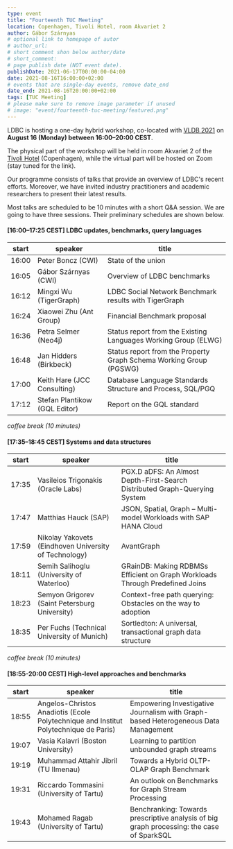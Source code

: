 ```yaml
---
type: event
title: "Fourteenth TUC Meeting"
location: Copenhagen, Tivoli Hotel, room Akvariet 2
author: Gábor Szárnyas
# optional link to homepage of autor
# author_url: 
# short comment shon below author/date
# short_comment:
# page publish date (NOT event date).
publishDate: 2021-06-17T00:00:00-04:00
date: 2021-08-16T16:00:00+02:00
# events that are single-day events, remove date_end
date_end: 2021-08-16T20:00:00+02:00
tags: [TUC Meeting]
# please make sure to remove image parameter if unused
# image: "event/fourteenth-tuc-meeting/featured.png"
---
```


LDBC is hosting a one-day hybrid workshop, co-located with [VLDB 2021](https://vldb.org/2021/) on **August 16 (Monday) between 16:00–20:00 CEST**.

The physical part of the workshop will be held in room Akvariet 2 of the [Tivoli Hotel](https://www.tivolihotel.com/) (Copenhagen), while the virtual part will be hosted on Zoom (stay tuned for the link).

Our programme consists of talks that provide an overview of LDBC's recent efforts. Moreover, we have invited industry practitioners and academic researchers to present their latest results.

Most talks are scheduled to be 10 minutes with a short Q&A session. We are going to have three sessions. Their preliminary schedules are shown below. 

#### [16:00–17:25 CEST] LDBC updates, benchmarks, query languages

| start | speaker | title |
|-------|---------|-------|
| 16:00 | Peter Boncz (CWI) | State of the union
| 16:05 | Gábor Szárnyas (CWI) | Overview of LDBC benchmarks
| 16:12 | Mingxi Wu (TigerGraph) | LDBC Social Network Benchmark results with TigerGraph
| 16:24 | Xiaowei Zhu (Ant Group) | Financial Benchmark proposal
| 16:36 | Petra Selmer (Neo4j) | Status report from the Existing Languages Working Group (ELWG)
| 16:48 | Jan Hidders (Birkbeck) | Status report from the Property Graph Schema Working Group (PGSWG)
| 17:00 | Keith Hare (JCC Consulting) | Database Language Standards Structure and Process, SQL/PGQ
| 17:12 | Stefan Plantikow (GQL Editor) | Report on the GQL standard

_coffee break (10 minutes)_

#### [17:35–18:45 CEST] Systems and data structures

| start | speaker | title |
|-------|---------|-------|
| 17:35 | Vasileios Trigonakis (Oracle Labs) | PGX.D aDFS: An Almost Depth-First-Search Distributed Graph-Querying System |
| 17:47 | Matthias Hauck (SAP) | JSON, Spatial, Graph – Multi-model Workloads with SAP HANA Cloud |
| 17:59 | Nikolay Yakovets (Eindhoven University of Technology) | AvantGraph |
| 18:11 | Semih Salihoglu (University of Waterloo) | GRainDB: Making RDBMSs Efficient on Graph Workloads Through Predefined Joins |
| 18:23 | Semyon Grigorev (Saint Petersburg University) | Context-free path querying: Obstacles on the way to adoption |
| 18:35 | Per Fuchs (Technical University of Munich) | Sortledton: A universal, transactional graph data structure |

_coffee break (10 minutes)_

#### [18:55-20:00 CEST] High-level approaches and benchmarks

| start | speaker | title |
|-------|---------|-------|
| 18:55 | Angelos-Christos Anadiotis (Ecole Polytechnique and Institut Polytechnique de Paris) | Empowering Investigative Journalism with Graph-based Heterogeneous Data Management |
| 19:07 | Vasia Kalavri (Boston University) | Learning to partition unbounded graph streams |
| 19:19 | Muhammad Attahir Jibril (TU Ilmenau) | Towards a Hybrid OLTP-OLAP Graph Benchmark |
| 19:31 | Riccardo Tommasini (University of Tartu) | An outlook on Benchmarks for Graph Stream Processing |
| 19:43 | Mohamed Ragab (University of Tartu) | Benchranking: Towards prescriptive analysis of big graph processing: the case of SparkSQL |
